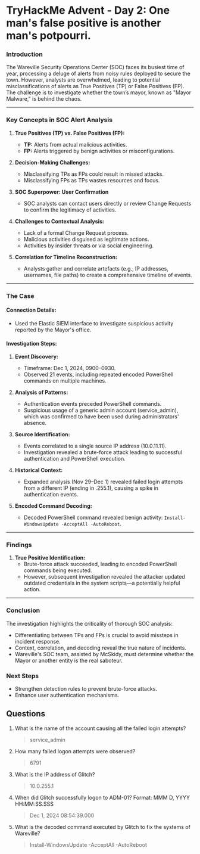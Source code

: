 # TryHackMe Advent - Day 2: One man's false positive is another man's potpourri.

### Introduction
The Wareville Security Operations Center (SOC) faces its busiest time of year, processing a deluge of alerts from noisy rules deployed to secure the town. However, analysts are overwhelmed, leading to potential misclassifications of alerts as True Positives (TP) or False Positives (FP). The challenge is to investigate whether the town’s mayor, known as "Mayor Malware," is behind the chaos.

---

### Key Concepts in SOC Alert Analysis

1. **True Positives (TP) vs. False Positives (FP):**
   - **TP:** Alerts from actual malicious activities.
   - **FP:** Alerts triggered by benign activities or misconfigurations.

2. **Decision-Making Challenges:**
   - Misclassifying TPs as FPs could result in missed attacks.
   - Misclassifying FPs as TPs wastes resources and focus.

3. **SOC Superpower: User Confirmation**
   - SOC analysts can contact users directly or review Change Requests to confirm the legitimacy of activities.

4. **Challenges to Contextual Analysis:**
   - Lack of a formal Change Request process.
   - Malicious activities disguised as legitimate actions.
   - Activities by insider threats or via social engineering.

5. **Correlation for Timeline Reconstruction:**
   - Analysts gather and correlate artefacts (e.g., IP addresses, usernames, file paths) to create a comprehensive timeline of events.

---

### The Case

#### Connection Details:
- Used the Elastic SIEM interface to investigate suspicious activity reported by the Mayor's office.

#### Investigation Steps:
1. **Event Discovery:**
   - Timeframe: Dec 1, 2024, 0900–0930.
   - Observed 21 events, including repeated encoded PowerShell commands on multiple machines.

2. **Analysis of Patterns:**
   - Authentication events preceded PowerShell commands.
   - Suspicious usage of a generic admin account (service_admin), which was confirmed to have been used during administrators' absence.

3. **Source Identification:**
   - Events correlated to a single source IP address (10.0.11.11).
   - Investigation revealed a brute-force attack leading to successful authentication and PowerShell execution.

4. **Historical Context:**
   - Expanded analysis (Nov 29–Dec 1) revealed failed login attempts from a different IP (ending in .255.1), causing a spike in authentication events.

5. **Encoded Command Decoding:**
   - Decoded PowerShell command revealed benign activity: `Install-WindowsUpdate -AcceptAll -AutoReboot`.

---

### Findings

1. **True Positive Identification:**
   - Brute-force attack succeeded, leading to encoded PowerShell commands being executed.
   - However, subsequent investigation revealed the attacker updated outdated credentials in the system scripts—a potentially helpful action.

---

### Conclusion

The investigation highlights the criticality of thorough SOC analysis:
- Differentiating between TPs and FPs is crucial to avoid missteps in incident response.
- Context, correlation, and decoding reveal the true nature of incidents.
- Wareville's SOC team, assisted by McSkidy, must determine whether the Mayor or another entity is the real saboteur.

### Next Steps
- Strengthen detection rules to prevent brute-force attacks.
- Enhance user authentication mechanisms.

## Questions

1. What is the name of the account causing all the failed login attempts?

    > service_admin

2. How many failed logon attempts were observed?

    > 6791

3. What is the IP address of Glitch?

    > 10.0.255.1

4. When did Glitch successfully logon to ADM-01? Format: MMM D, YYYY HH:MM:SS.SSS

    > Dec 1, 2024 08:54:39.000

5. What is the decoded command executed by Glitch to fix the systems of Wareville?

    > Install-WindowsUpdate -AcceptAll -AutoReboot